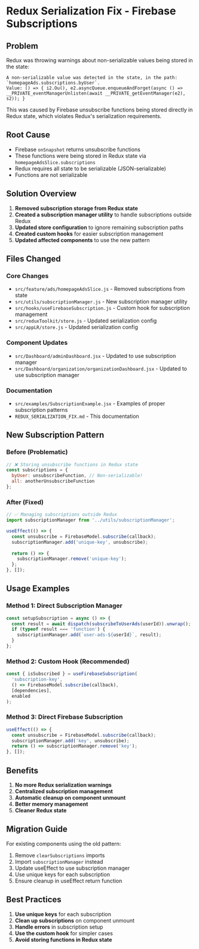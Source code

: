 # Redux Serialization Fix - Firebase Subscriptions

## Problem
Redux was throwing warnings about non-serializable values being stored in the state:
```
A non-serializable value was detected in the state, in the path: `homepageAds.subscriptions.byUser`. 
Value: () => { i2.Ou(), e2.asyncQueue.enqueueAndForget(async () => __PRIVATE_eventManagerUnlisten(await __PRIVATE_getEventManager(e2), s2)); }
```

This was caused by Firebase unsubscribe functions being stored directly in Redux state, which violates Redux's serialization requirements.

## Root Cause
- Firebase `onSnapshot` returns unsubscribe functions
- These functions were being stored in Redux state via `homepageAdsSlice.subscriptions`
- Redux requires all state to be serializable (JSON-serializable)
- Functions are not serializable

## Solution Overview
1. **Removed subscription storage from Redux state**
2. **Created a subscription manager utility** to handle subscriptions outside Redux
3. **Updated store configuration** to ignore remaining subscription paths
4. **Created custom hooks** for easier subscription management
5. **Updated affected components** to use the new pattern

## Files Changed

### Core Changes
- `src/feature/ads/homepageAdsSlice.js` - Removed subscriptions from state
- `src/utils/subscriptionManager.js` - New subscription manager utility
- `src/hooks/useFirebaseSubscription.js` - Custom hook for subscription management
- `src/reduxToolkit/store.js` - Updated serialization config
- `src/appLR/store.js` - Updated serialization config

### Component Updates
- `src/Dashboard/adminDashboard.jsx` - Updated to use subscription manager
- `src/Dashboard/organization/organizationDashboard.jsx` - Updated to use subscription manager

### Documentation
- `src/examples/SubscriptionExample.jsx` - Examples of proper subscription patterns
- `REDUX_SERIALIZATION_FIX.md` - This documentation

## New Subscription Pattern

### Before (Problematic)
```javascript
// ❌ Storing unsubscribe functions in Redux state
const subscriptions = {
  byUser: unsubscribeFunction, // Non-serializable!
  all: anotherUnsubscribeFunction
};
```

### After (Fixed)
```javascript
// ✅ Managing subscriptions outside Redux
import subscriptionManager from '../utils/subscriptionManager';

useEffect(() => {
  const unsubscribe = FirebaseModel.subscribe(callback);
  subscriptionManager.add('unique-key', unsubscribe);
  
  return () => {
    subscriptionManager.remove('unique-key');
  };
}, []);
```

## Usage Examples

### Method 1: Direct Subscription Manager
```javascript
const setupSubscription = async () => {
  const result = await dispatch(subscribeToUserAds(userId)).unwrap();
  if (typeof result === 'function') {
    subscriptionManager.add(`user-ads-${userId}`, result);
  }
};
```

### Method 2: Custom Hook (Recommended)
```javascript
const { isSubscribed } = useFirebaseSubscription(
  'subscription-key',
  () => FirebaseModel.subscribe(callback),
  [dependencies],
  enabled
);
```

### Method 3: Direct Firebase Subscription
```javascript
useEffect(() => {
  const unsubscribe = FirebaseModel.subscribe(callback);
  subscriptionManager.add('key', unsubscribe);
  return () => subscriptionManager.remove('key');
}, []);
```

## Benefits
1. **No more Redux serialization warnings**
2. **Centralized subscription management**
3. **Automatic cleanup on component unmount**
4. **Better memory management**
5. **Cleaner Redux state**

## Migration Guide
For existing components using the old pattern:

1. Remove `clearSubscriptions` imports
2. Import `subscriptionManager` instead
3. Update useEffect to use subscription manager
4. Use unique keys for each subscription
5. Ensure cleanup in useEffect return function

## Best Practices
1. **Use unique keys** for each subscription
2. **Clean up subscriptions** on component unmount
3. **Handle errors** in subscription setup
4. **Use the custom hook** for simpler cases
5. **Avoid storing functions in Redux state**
